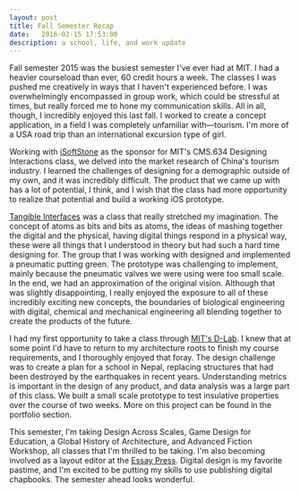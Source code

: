 ```yaml
---
layout: post
title: Fall Semester Recap
date:   2016-02-15 17:53:00
description: a school, life, and work update 
---
```



Fall semester 2015 was the busiest semester I've ever had at MIT. I had a heavier courseload than ever, 60 credit hours a week. The classes I was pushed me creatively in ways that I haven't experienced before. I was overwhelmingly encompassed in group work, which could be stressful at times, but really forced me to hone my communication skills. All in all, though, I incredibly enjoyed this last fall. I worked to create a concept application, in a field I was completely unfamiliar with—tourism. I'm more of a USA road trip than an international excursion type of girl. 

Working with [iSoftStone](http://www.isoftstoneinc.com/en-us/default.aspx) as the sponsor for MIT's CMS.634 Designing Interactions class, we delved into the market research of China's tourism industry. I learned the challenges of designing for a demographic outside of my own, and it was incredibly difficult. The product that we came up with has a lot of potential, I think, and I wish that the class had more opportunity to realize that potential and build a working iOS prototype. 

[Tangible Interfaces](http://mas834.media.mit.edu) was a class that really stretched my imagination. The concept of atoms as bits and bits as atoms, the ideas of mashing together the digital and the physical, having digital things respond in a physical way, these were all things that I understood in theory but had such a hard time designing for. The group that I was working with designed and implemented a pneumatic putting green. The prototype was challenging to implement, mainly because the pneumatic valves we were using were too small scale. In the end, we had an approximation of the original vision. Although that was slightly disappointing, I really enjoyed the exposure to all of these incredibly exciting new concepts, the boundaries of biological engineering with digital, chemical and mechanical engineering all blending together to create the products of the future. 

I had my first opportunity to take a class through [MIT's D-Lab](https://d-lab.mit.edu). I knew that at some point I'd have to return to my architecture roots to finish my course requirements, and I thoroughly enjoyed that foray. The design challenge was to create a plan for a school in Nepal, replacing structures that had been destroyed by the earthquakes in recent years. Understanding metrics is important in the design of any product, and data analysis was a large part of this class. We built a small scale prototype to test insulative properties over the course of two weeks. More on this project can be found in the portfolio section. 

This semester, I'm taking Design Across Scales, Game Design for Education, a Global History of Architecture, and Advanced Fiction Workshop, all classes that I'm thrilled to be taking. I'm also becoming involved as a layout editor at the [Essay Press](http://www.essaypress.org). Digital design is my favorite pastime, and I'm excited to be putting my skills to use publishing digital chapbooks. The semester ahead looks wonderful. 